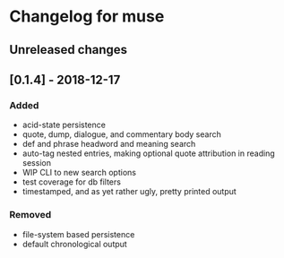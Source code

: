 # Changelog for muse

## Unreleased changes

## [0.1.4] - 2018-12-17
### Added
- acid-state persistence
- quote, dump, dialogue, and commentary body search
- def and phrase headword and meaning search
- auto-tag nested entries, making optional quote attribution in reading
  session
- WIP CLI to new search options
- test coverage for db filters
- timestamped, and as yet rather ugly, pretty printed output 

### Removed
- file-system based persistence
- default chronological output

